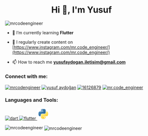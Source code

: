 <h1 align="center">Hi 👋, I'm Yusuf</h1>

<p align="left"> <img src="https://komarev.com/ghpvc/?username=mrcodeengineer&label=Profile%20views&color=0e75b6&style=flat" alt="mrcodeengineer" /> </p>

- 🌱 I’m currently learning **Flutter**

- 📝 I regularly create content on [https://www.instagram.com/mr.code_engineer/](https://www.instagram.com/mr.code_engineer/)

- 📫 How to reach me **yusufaydogan.iletisim@gmail.com**

<h3 align="left">Connect with me:</h3>
<p align="left">
<a href="https://twitter.com/mrcodengineer" target="blank"><img align="center" src="https://raw.githubusercontent.com/rahuldkjain/github-profile-readme-generator/master/src/images/icons/Social/twitter.svg" alt="mrcodengineer" height="30" width="40" /></a>
<a href="https://www.linkedin.com/in/yusuf-aydo%C4%9Fan/" target="blank"><img align="center" src="https://raw.githubusercontent.com/rahuldkjain/github-profile-readme-generator/master/src/images/icons/Social/linked-in-alt.svg" alt="yusuf aydoğan" height="30" width="40" /></a>
<a href="https://stackoverflow.com/users/16126879" target="blank"><img align="center" src="https://raw.githubusercontent.com/rahuldkjain/github-profile-readme-generator/master/src/images/icons/Social/stack-overflow.svg" alt="16126879" height="30" width="40" /></a>
<a href="https://instagram.com/mr.code_engineer" target="blank"><img align="center" src="https://raw.githubusercontent.com/rahuldkjain/github-profile-readme-generator/master/src/images/icons/Social/instagram.svg" alt="mr.code_engineer" height="30" width="40" /></a>
</p>

<h3 align="left">Languages and Tools:</h3>
<p align="left"> <a href="https://dart.dev" target="_blank" rel="noreferrer"> <img src="https://www.vectorlogo.zone/logos/dartlang/dartlang-icon.svg" alt="dart" width="40" height="40"/> </a> <a href="https://flutter.dev" target="_blank" rel="noreferrer"> <img src="https://www.vectorlogo.zone/logos/flutterio/flutterio-icon.svg" alt="flutter" width="40" height="40"/> </a> <a href="https://www.python.org" target="_blank" rel="noreferrer"> <img src="https://raw.githubusercontent.com/devicons/devicon/master/icons/python/python-original.svg" alt="python" width="40" height="40"/> </a> </p>

<p><img align="left" src="https://github-readme-stats.vercel.app/api/top-langs?username=mrcodeengineer&show_icons=true&locale=en&layout=compact" alt="mrcodeengineer" /></p>

<p>&nbsp;<img align="center" src="https://github-readme-stats.vercel.app/api?username=mrcodeengineer&show_icons=true&locale=en" alt="mrcodeengineer" /></p>
